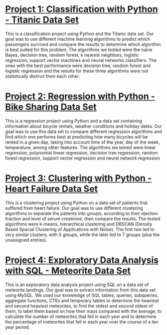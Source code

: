 # [Project 1: Classification with Python - Titanic Data Set](https://github.com/ericmattos/Titanic-Classification)

This is a classification project using Python and the Titanic data set. Our goal was to use different machine learning algorithms to predict which passengers survived and compare the results to determine which algorithm is best suited for this problem. The algorithms we tested were the naive Bayes, decision tree, random forest, k nearest neighbors, logistic regression, support vector machines and neural networks classifiers. The ones with the best performance were decision tree, random forest and logistic regression and the results for these three algorithms were not statistically distinct from each other.

# [Project 2: Regression with Python - Bike Sharing Data Set](https://github.com/ericmattos/Bike-Sharing-Regression)

This is a regression project using Python and a data set containing information about bicycle rentals, weather conditions and holiday dates. Our goal was to use this data set to compare different regression algorithms and find which one performs best at predicting how many bicycles will be rented in a given day, taking into account time of the year, day of the week, temperature, among other features. The algorithms we tested were linear regression, polynomial linear regression, decision tree regression, random forest regression, support vector regression and neural network regression

# [Project 3: Clustering with Python - Heart Failure Data Set](https://github.com/ericmattos/Heart-Failure-Clustering)

This is a clustering project using Python on a data set of patients that suffered from heart failure. Our goal was to use different clustering algorithms to separate the patients into groups, according to their ejection fraction and level of serum creatinine, then compare the results. The tested algorithms were k-means, hierarchical clustering and DBSCAN (Density Based Spacial Clustering of Applications with Noise). The first two led to very similar clusters, with 5 groups, while the later led to 7 groups (plus the unassigned entries).

# [Project 4: Exploratory Data Analysis with SQL - Meteorite Data Set](https://github.com/ericmattos/Meteorite-Exploratory-Data-Analysis)

This is an exploratory data analysis project using SQL on a data set of meteorite landings.  Our goal was to extract information from this data set using MySQL. We used our knowledge of SQL tables, queries, subqueries, aggregate functions, CTEs and temporary tables to determine the heaviest and second heaviest meteorites, to find the oldest and second oldest of them, to label them based on how their mass compared with the average, to calculate the number of meteorites that fell in each year and to determine the percentage of meteorites that fell in each year over the course of a ten year period.
